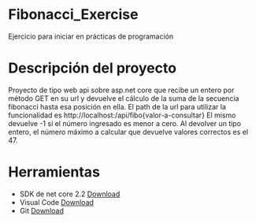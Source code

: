 # Fibonacci_Exercise
Ejercicio para iniciar en prácticas de programación

# Descripción del proyecto
Proyecto de tipo web api sobre asp.net core que recibe un entero por método GET en su url y devuelve el cálculo de la suma de la secuencia fibonacci hasta esa posición en ella.
El path de la url para utilizar la funcionalidad es http://localhost:<puerto>/api/fibo{valor-a-consultar}
El mismo devuelve -1 si el número ingresado es menor a cero.
Al devolver un tipo entero, el número máximo a calcular que devuelve valores correctos es el 47.

# Herramientas
- SDK de net core 2.2 [Download](https://dotnet.microsoft.com/download/dotnet-core/2.2)
- Visual Code [Download](https://code.visualstudio.com/)
- Git [Download](https://git-scm.com/downloads)


```
